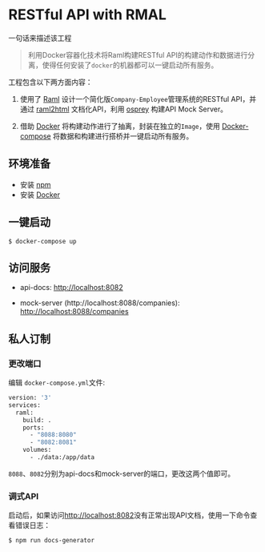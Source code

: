 # RESTful API with RMAL
一句话来描述该工程 

>利用Docker容器化技术将Raml构建RESTful API的构建动作和数据进行分离，使得任何安装了`docker`的机器都可以一键启动所有服务。

工程包含以下两方面内容：

1. 使用了 [Raml](http://raml.org/) 设计一个简化版`Company-Employee`管理系统的RESTful API，并通过 [raml2html](https://github.com/raml2html/raml2html) 文档化API，利用 [osprey](https://github.com/mulesoft/osprey) 构建API Mock Server。

2. 借助 [Docker](https://docs.docker.com/) 将构建动作进行了抽离，封装在独立的`Image`，使用 [Docker-compose](https://docs.docker.com/compose/) 将数据和构建进行搭桥并一键启动所有服务。


## 环境准备
* 安装 [npm](https://www.npmjs.com/)
* 安装 [Docker](https://docs.docker.com/) 


## 一键启动

```
$ docker-compose up
```

## 访问服务
* api-docs: [http://localhost:8082](http://localhost:8082)

* mock-server (http://localhost:8088/companies): [http://localhost:8088/companies](http://localhost:8088/companies)


## 私人订制
### 更改端口
编辑 `docker-compose.yml`文件:

```sh
version: '3'
services:
  raml:
    build: .
    ports:
      - "8088:8080"
      - "8082:8081"
    volumes:
      - ./data:/app/data
```
`8088`、`8082`分别为api-docs和mock-server的端口，更改这两个值即可。


### 调式API
启动后，如果访问[http://localhost:8082](http://localhost:8082)没有正常出现API文档，使用一下命令查看错误日志：

```sh
$ npm run docs-generator
```
